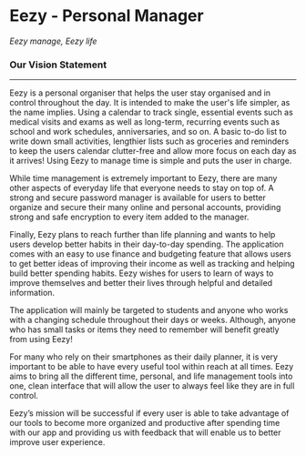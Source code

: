 # Eezy - Personal Manager

_Eezy manage, Eezy life_

### Our Vision Statement
---
Eezy is a personal organiser that helps the user stay organised and in control throughout the day. It is intended to make the user's life simpler, as the name implies. Using a calendar to track single, essential events such as medical visits and exams as well as long-term, recurring events such as school and work schedules, anniversaries, and so on. A basic to-do list to write down small activities, lengthier lists such as groceries and reminders to keep the users calendar clutter-free and allow more focus on each day as it arrives! Using Eezy to manage time is simple and puts the user in charge.

While time management is extremely important to Eezy, there are many other aspects of everyday life that everyone needs to stay on top of. A strong and secure password manager is available for users to better organize and secure their many online and personal accounts, providing strong and safe encryption to every item added to the manager.

Finally, Eezy plans to reach further than life planning and wants to help users develop better habits in their day-to-day spending. The application comes with an easy to use finance and budgeting feature that allows users to get better ideas of improving their income as well as tracking and helping build better spending habits. Eezy wishes for users to learn of ways to improve themselves and better their lives through helpful and detailed information.

The application will mainly be targeted to students and anyone who works with a changing schedule throughout their days or weeks. Although, anyone who has small tasks or items they need to remember will benefit greatly from using Eezy!

For many who rely on their smartphones as their daily planner, it is very important to be able to have every useful tool within reach at all times. Eezy aims to bring all the different time, personal, and life management tools into one, clean interface that will allow the user to always feel like they are in full control.

Eezy’s mission will be successful if every user is able to take advantage of our tools to become more organized and productive after spending time with our app and providing us with feedback that will enable us to better improve user experience.


